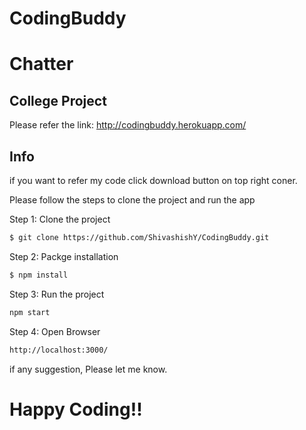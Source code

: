 # CodingBuddy

Chatter
========================================

## College Project

Please refer the link: http://codingbuddy.herokuapp.com/

## Info

if you want to refer my code click download button on top right coner.

Please follow the steps to clone the project and run the app

Step 1: Clone the project

```bash
$ git clone https://github.com/ShivashishY/CodingBuddy.git
```

Step 2: Packge installation

``` bash
$ npm install
```
Step 3: Run the project

``` bash
npm start
```

Step 4: Open Browser 

``` bash
http://localhost:3000/
```
if any suggestion, Please let me know.

# Happy Coding!!
